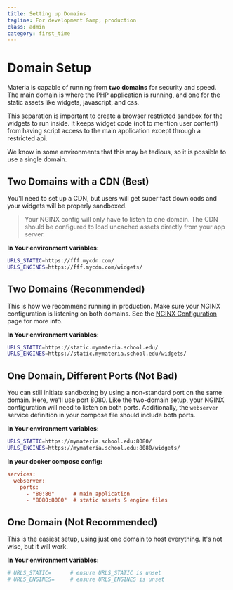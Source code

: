 ```yaml
---
title: Setting up Domains
tagline: For development &amp; production
class: admin
category: first_time
---
```


# Domain Setup

Materia is capable of running from **two domains** for security and speed.  The main domain is where the PHP application is running, and one for the static assets like widgets, javascript, and css.

This separation is important to create a browser restricted sandbox for the widgets to run inside. It keeps widget code (not to mention user content) from having script access to the main application except through a restricted api.

We know in some environments that this may be tedious, so it is possible to use a single domain.

## Two Domains with a CDN (Best)

You'll need to set up a CDN, but users will get super fast downloads and your widgets will be properly sandboxed.

> Your NGINX config will only have to listen to one domain.  The CDN should be configured to load uncached assets directly from your app server.

**In Your environment variables:**
```bash
URLS_STATIC=https://fff.mycdn.com/
URLS_ENGINES=https://fff.mycdn.com/widgets/
```

## Two Domains (Recommended)

This is how we recommend running in production. Make sure your NGINX configuration is listening on both domains. See the [NGINX Configuration](nginx-configuration.html) page for more info.

**In Your environment variables:**
```bash
URLS_STATIC=https://static.mymateria.school.edu/
URLS_ENGINES=https://static.mymateria.school.edu/widgets/
```

## One Domain, Different Ports (Not Bad)

You can still initiate sandboxing by using a non-standard port on the same domain. Here, we'll use port 8080. Like the two-domain setup, your NGINX configuration will need to listen on both ports. Additionally, the `webserver` service definition in your compose file should include both ports.

**In Your environment variables:**
```bash
URLS_STATIC=https://mymateria.school.edu:8080/
URLS_ENGINES=https://mymateria.school.edu:8080/widgets/
```

**In your docker compose config:**
```ini
services:
  webserver:
    ports:
	  - "80:80"      # main application
	  - "8080:8080"  # static assets & engine files
```

## One Domain (Not Recommended)

This is the easiest setup, using just one domain to host everything. It's not wise, but it will work.

**In Your environment variables:**
```bash
# URLS_STATIC=		# ensure URLS_STATIC is unset
# URLS_ENGINES=		# ensure URLS_ENGINES is unset
```

